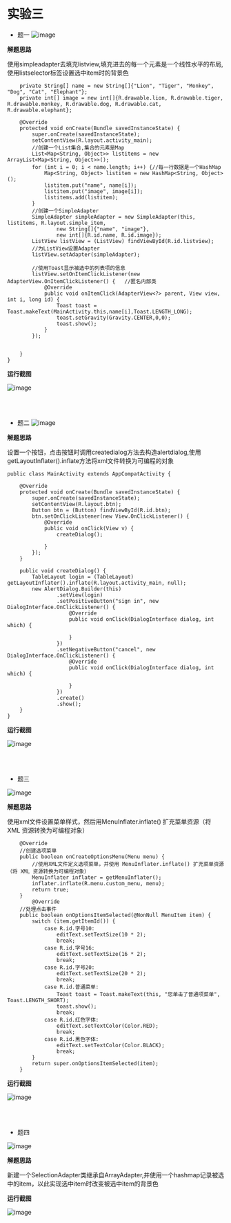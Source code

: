 # 实验三
* 题一
![image](https://github.com/newass001/Android/blob/master/ScreenShots/test3(1).jpg)

**解题思路**

使用simpleadapter去填充listview,填充进去的每一个元素是一个线性水平的布局,使用listselector标签设置选中item时的背景色
```
    private String[] name = new String[]{"Lion", "Tiger", "Monkey", "Dog", "Cat", "Elephant"};
    private int[] image = new int[]{R.drawable.lion, R.drawable.tiger, R.drawable.monkey, R.drawable.dog, R.drawable.cat, R.drawable.elephant};

    @Override
    protected void onCreate(Bundle savedInstanceState) {
        super.onCreate(savedInstanceState);
        setContentView(R.layout.activity_main);
        //创建一个List集合,集合的元素是Map
        List<Map<String, Object>> listitems = new ArrayList<Map<String, Object>>();
        for (int i = 0; i < name.length; i++) {//每一行数据是一个HashMap
            Map<String, Object> listitem = new HashMap<String, Object>();
            listitem.put("name", name[i]);
            listitem.put("image", image[i]);
            listitems.add(listitem);
        }
        //创建一个SimpleAdapter
        SimpleAdapter simpleAdapter = new SimpleAdapter(this, listitems, R.layout.simple_item,
                new String[]{"name", "image"},
                new int[]{R.id.name, R.id.image});
        ListView listView = (ListView) findViewById(R.id.listview);
        //为ListView设置Adapter
        listView.setAdapter(simpleAdapter);

        //使用Toast显示被选中的列表项的信息
        listView.setOnItemClickListener(new AdapterView.OnItemClickListener() {   //匿名内部类
            @Override
            public void onItemClick(AdapterView<?> parent, View view, int i, long id) {
                Toast toast = Toast.makeText(MainActivity.this,name[i],Toast.LENGTH_LONG);
                toast.setGravity(Gravity.CENTER,0,0);
                toast.show();
            }
        });


    }
}
```

**运行截图**

![image](https://github.com/newass001/Android/blob/master/ScreenShots/test3(5).jpg)

<br>
<br>

* 题二
![image](https://github.com/newass001/Android/blob/master/ScreenShots/test3(2).jpg)

**解题思路**

设置一个按钮，点击按钮时调用createdialog方法去构造alertdialog,使用getLayoutInflater().inflate方法将xml文件转换为可编程的对象
```
public class MainActivity extends AppCompatActivity {

    @Override
    protected void onCreate(Bundle savedInstanceState) {
        super.onCreate(savedInstanceState);
        setContentView(R.layout.btn);
        Button btn = (Button) findViewById(R.id.btn);
        btn.setOnClickListener(new View.OnClickListener() {
            @Override
            public void onClick(View v) {
                createDialog();

            }
        });
    }

    public void createDialog() {
        TableLayout login = (TableLayout) getLayoutInflater().inflate(R.layout.activity_main, null);
        new AlertDialog.Builder(this)
                .setView(login)
                .setPositiveButton("sign in", new DialogInterface.OnClickListener() {
                    @Override
                    public void onClick(DialogInterface dialog, int which) {

                    }
                })
                .setNegativeButton("cancel", new DialogInterface.OnClickListener() {
                    @Override
                    public void onClick(DialogInterface dialog, int which) {

                    }
                })
                .create()
                .show();
    }
}

```

**运行截图**

![image](https://github.com/newass001/Android/blob/master/ScreenShots/test3(6).jpg)

<br>
<br>


* 题三

![image](https://github.com/newass001/Android/blob/master/ScreenShots/test3(3).jpg)

**解题思路**

使用xml文件设置菜单样式，然后用MenuInflater.inflate() 扩充菜单资源（将 XML 资源转换为可编程对象）
```
    @Override
    //创建选项菜单
    public boolean onCreateOptionsMenu(Menu menu) {
        //使用XML文件定义选项菜单，并使用 MenuInflater.inflate() 扩充菜单资源（将 XML 资源转换为可编程对象）
        MenuInflater inflater = getMenuInflater();
        inflater.inflate(R.menu.custom_menu, menu);
        return true;
    }
        @Override
    //处理点击事件
    public boolean onOptionsItemSelected(@NonNull MenuItem item) {
        switch (item.getItemId()) {
            case R.id.字号10:
                editText.setTextSize(10 * 2);
                break;
            case R.id.字号16:
                editText.setTextSize(16 * 2);
                break;
            case R.id.字号20:
                editText.setTextSize(20 * 2);
                break;
            case R.id.普通菜单:
                Toast toast = Toast.makeText(this, "您单击了普通项菜单", Toast.LENGTH_SHORT);
                toast.show();
                break;
            case R.id.红色字体:
                editText.setTextColor(Color.RED);
                break;
            case R.id.黑色字体:
                editText.setTextColor(Color.BLACK);
                break;
        }
        return super.onOptionsItemSelected(item);
    }
```

**运行截图**

![image](https://github.com/newass001/Android/blob/master/ScreenShots/test3(7).jpg)

<br>
<br>

* 题四

![image](https://github.com/newass001/Android/blob/master/ScreenShots/test3(4).jpg)

**解题思路**

新建一个SelectionAdapter类继承自ArrayAdapter,并使用一个hashmap记录被选中的item，以此实现选中item时改变被选中item的背景色


**运行截图**

![image](https://github.com/newass001/Android/blob/master/ScreenShots/test3(8).jpg)

